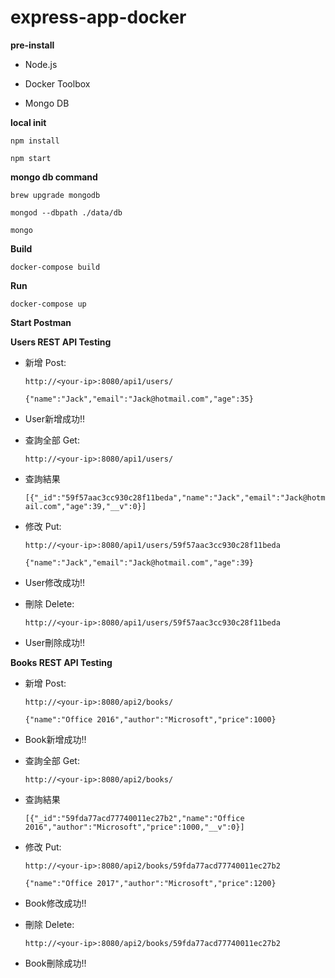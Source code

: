 # express-app-docker

**pre-install**

- Node.js

- Docker Toolbox

- Mongo DB

**local init**

`npm install`

`npm start`

**mongo db command**

`brew upgrade mongodb`

`mongod --dbpath ./data/db`

`mongo`

**Build**

`docker-compose build`

**Run**

`docker-compose up`

**Start Postman**

**Users REST API Testing**

- 新增 Post:

  `http://<your-ip>:8080/api1/users/`
  
  `{"name":"Jack","email":"Jack@hotmail.com","age":35}`

* User新增成功!!

- 查詢全部 Get:

  `http://<your-ip>:8080/api1/users/`
  
* 查詢結果

  `[{"_id":"59f57aac3cc930c28f11beda","name":"Jack","email":"Jack@hotmail.com","age":39,"__v":0}]`

- 修改 Put:

  `http://<your-ip>:8080/api1/users/59f57aac3cc930c28f11beda`
  
  `{"name":"Jack","email":"Jack@hotmail.com","age":39}`

* User修改成功!!

- 刪除 Delete:

  `http://<your-ip>:8080/api1/users/59f57aac3cc930c28f11beda`
  
* User刪除成功!!

**Books REST API Testing**

- 新增 Post:

  `http://<your-ip>:8080/api2/books/`
  
  `{"name":"Office 2016","author":"Microsoft","price":1000}`

* Book新增成功!!

- 查詢全部 Get:

  `http://<your-ip>:8080/api2/books/`
  
* 查詢結果

  `[{"_id":"59fda77acd77740011ec27b2","name":"Office 2016","author":"Microsoft","price":1000,"__v":0}]`

- 修改 Put:

  `http://<your-ip>:8080/api2/books/59fda77acd77740011ec27b2`
  
  `{"name":"Office 2017","author":"Microsoft","price":1200}`


* Book修改成功!!

- 刪除 Delete:

  `http://<your-ip>:8080/api2/books/59fda77acd77740011ec27b2`
  
* Book刪除成功!!

